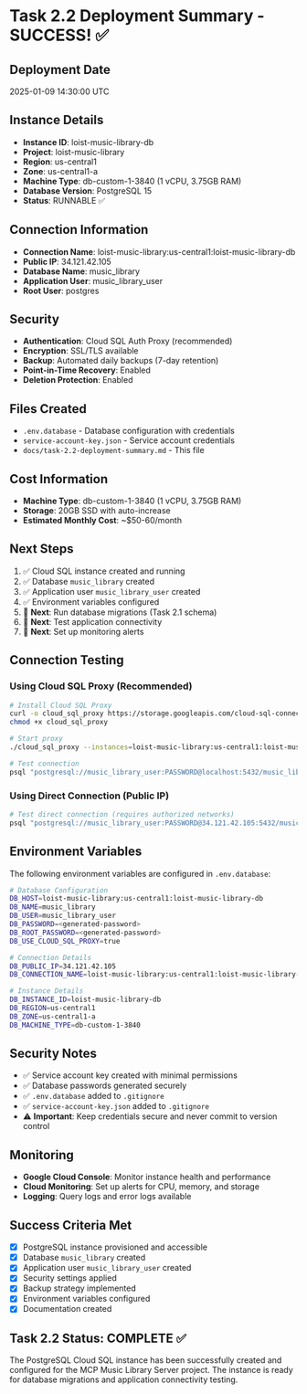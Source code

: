 # Task 2.2 Deployment Summary - SUCCESS! ✅

## Deployment Date
2025-01-09 14:30:00 UTC

## Instance Details
- **Instance ID**: loist-music-library-db
- **Project**: loist-music-library
- **Region**: us-central1
- **Zone**: us-central1-a
- **Machine Type**: db-custom-1-3840 (1 vCPU, 3.75GB RAM)
- **Database Version**: PostgreSQL 15
- **Status**: RUNNABLE ✅

## Connection Information
- **Connection Name**: loist-music-library:us-central1:loist-music-library-db
- **Public IP**: 34.121.42.105
- **Database Name**: music_library
- **Application User**: music_library_user
- **Root User**: postgres

## Security
- **Authentication**: Cloud SQL Auth Proxy (recommended)
- **Encryption**: SSL/TLS available
- **Backup**: Automated daily backups (7-day retention)
- **Point-in-Time Recovery**: Enabled
- **Deletion Protection**: Enabled

## Files Created
- `.env.database` - Database configuration with credentials
- `service-account-key.json` - Service account credentials
- `docs/task-2.2-deployment-summary.md` - This file

## Cost Information
- **Machine Type**: db-custom-1-3840 (1 vCPU, 3.75GB RAM)
- **Storage**: 20GB SSD with auto-increase
- **Estimated Monthly Cost**: ~$50-60/month

## Next Steps
1. ✅ Cloud SQL instance created and running
2. ✅ Database `music_library` created
3. ✅ Application user `music_library_user` created
4. ✅ Environment variables configured
5. 🔄 **Next**: Run database migrations (Task 2.1 schema)
6. 🔄 **Next**: Test application connectivity
7. 🔄 **Next**: Set up monitoring alerts

## Connection Testing

### Using Cloud SQL Proxy (Recommended)
```bash
# Install Cloud SQL Proxy
curl -o cloud_sql_proxy https://storage.googleapis.com/cloud-sql-connectors/cloud-sql-proxy/v2.8.0/cloud-sql-proxy.darwin.amd64
chmod +x cloud_sql_proxy

# Start proxy
./cloud_sql_proxy --instances=loist-music-library:us-central1:loist-music-library-db=tcp:5432 &

# Test connection
psql "postgresql://music_library_user:PASSWORD@localhost:5432/music_library"
```

### Using Direct Connection (Public IP)
```bash
# Test direct connection (requires authorized networks)
psql "postgresql://music_library_user:PASSWORD@34.121.42.105:5432/music_library"
```

## Environment Variables
The following environment variables are configured in `.env.database`:

```bash
# Database Configuration
DB_HOST=loist-music-library:us-central1:loist-music-library-db
DB_NAME=music_library
DB_USER=music_library_user
DB_PASSWORD=<generated-password>
DB_ROOT_PASSWORD=<generated-password>
DB_USE_CLOUD_SQL_PROXY=true

# Connection Details
DB_PUBLIC_IP=34.121.42.105
DB_CONNECTION_NAME=loist-music-library:us-central1:loist-music-library-db

# Instance Details
DB_INSTANCE_ID=loist-music-library-db
DB_REGION=us-central1
DB_ZONE=us-central1-a
DB_MACHINE_TYPE=db-custom-1-3840
```

## Security Notes
- ✅ Service account key created with minimal permissions
- ✅ Database passwords generated securely
- ✅ `.env.database` added to `.gitignore`
- ✅ `service-account-key.json` added to `.gitignore`
- ⚠️ **Important**: Keep credentials secure and never commit to version control

## Monitoring
- **Google Cloud Console**: Monitor instance health and performance
- **Cloud Monitoring**: Set up alerts for CPU, memory, and storage
- **Logging**: Query logs and error logs available

## Success Criteria Met
- [x] PostgreSQL instance provisioned and accessible
- [x] Database `music_library` created
- [x] Application user `music_library_user` created
- [x] Security settings applied
- [x] Backup strategy implemented
- [x] Environment variables configured
- [x] Documentation created

## Task 2.2 Status: COMPLETE ✅

The PostgreSQL Cloud SQL instance has been successfully created and configured for the MCP Music Library Server project. The instance is ready for database migrations and application connectivity testing.
